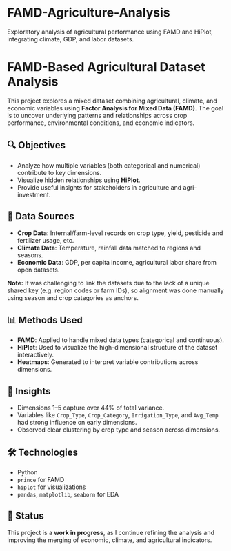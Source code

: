 # FAMD-Agriculture-Analysis
Exploratory analysis of agricultural performance using FAMD and HiPlot, integrating climate, GDP, and labor datasets.
# FAMD-Based Agricultural Dataset Analysis

This project explores a mixed dataset combining agricultural, climate, and economic variables using **Factor Analysis for Mixed Data (FAMD)**. The goal is to uncover underlying patterns and relationships across crop performance, environmental conditions, and economic indicators.

## 🔍 Objectives
- Analyze how multiple variables (both categorical and numerical) contribute to key dimensions.
- Visualize hidden relationships using **HiPlot**.
- Provide useful insights for stakeholders in agriculture and agri-investment.

## 📁 Data Sources
- **Crop Data**: Internal/farm-level records on crop type, yield, pesticide and fertilizer usage, etc.
- **Climate Data**: Temperature, rainfall data matched to regions and seasons.
- **Economic Data**: GDP, per capita income, agricultural labor share from open datasets.

**Note:** It was challenging to link the datasets due to the lack of a unique shared key (e.g. region codes or farm IDs), so alignment was done manually using season and crop categories as anchors.

## 📊 Methods Used
- **FAMD**: Applied to handle mixed data types (categorical and continuous).
- **HiPlot**: Used to visualize the high-dimensional structure of the dataset interactively.
- **Heatmaps**: Generated to interpret variable contributions across dimensions.

## 🧠 Insights
- Dimensions 1–5 capture over 44% of total variance.
- Variables like `Crop_Type`, `Crop_Category`, `Irrigation_Type`, and `Avg_Temp` had strong influence on early dimensions.
- Observed clear clustering by crop type and season across dimensions.

## 🛠 Technologies
- Python
- `prince` for FAMD
- `hiplot` for visualizations
- `pandas`, `matplotlib`, `seaborn` for EDA

## 🚧 Status
This project is a **work in progress**, as I continue refining the analysis and improving the merging of economic, climate, and agricultural indicators.

